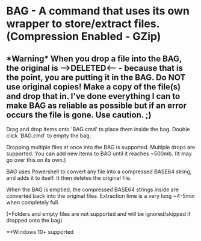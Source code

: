 # BAG - A command that uses its own wrapper to store/extract files. (Compression Enabled - GZip)

<h2>*Warning* When you drop a file into the BAG, the original is -->DELETED<-- - because that is the point, you are putting it in the BAG. Do NOT use original copies! Make a copy of the file(s) and drop that in. I've done everything I can to make BAG as reliable as possible but if an error occurs the file is gone. Use caution. ;)</h2>

Drag and drop items onto 'BAG.cmd' to place them inside the bag. Double click 'BAG.cmd' to empty the bag. 

Dropping multiple files at once into the BAG is supported. Multiple drops are supported. You can add new items to BAG until it reaches ~500mb. (It may go over this on its own.)

BAG uses Powershell to convert any file into a compressed BASE64 string, and adds it to itself. It then deletes the original file.

When the BAG is emptied, the compressed BASE64 strings inside are converted back into the original files. Extraction time is a very long ~4-5min when completely full.

(*Folders and empty files are not supported and will be ignored/skipped if dropped onto the bag)

**Windows 10+ supported
